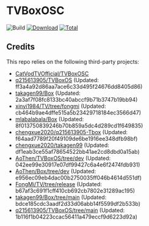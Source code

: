 # TVBoxOSC

![Build](https://shields.io/github/actions/workflow/status/AoThen/TVBoxAPP/test.yml?branch=main&logo=github&label=Build)
[![Download](https://img.shields.io/github/v/release/AoThen/TVBoxAPP?color=orange&logoColor=orange&label=Download&logo=DocuSign)](https://github.com/AoThen/TVBoxAPP/releases/latest) 
[![Total](https://shields.io/github/downloads/AoThen/TVBoxAPP/total?logo=Bookmeter&label=Counts&logoColor=yellow&color=yellow)](https://github.com/AoThen/TVBoxAPP/releases)

## Credits
This repo relies on the following third-party projects:
- [CatVodTVOfficial/TVBoxOSC](https://github.com/CatVodTVOfficial/TVBoxOSC)
- [q215613905/TVBoxOS](https://github.com/q215613905/TVBoxOS) (Updated: ff3a4a92d86aa7ace6c33d495f24676dd8405d86)
- [takagen99/Box](https://github.com/takagen99/Box) (Updated: 2a3af7f08fc8133bc40abccf9b71b3747b19bb94)
- [xinyi1984/TV/tree/fongmi](https://github.com/xinyi1984/TV/tree/fongmi) (Updated: cb464b9ae4dffe515a5b23429718184ec3566d47)
- [mlabalabala/Box](https://github.com/mlabalabala/Box) (Updated: 8f013750839246b70b859a5dc4d289cd1f649835)
- [chengxue2020/q215613905-Tbox](https://github.com/chengxue2020/q215613905-Tbox) (Updated: f64aad7789f20f49109de6be1916ee348dfb98bf)
- [chengxue2020/takagen99](https://github.com/chengxue2020/takagen99) (Updated: df1eab3ce55af78654522bb41ae2cd8dbd0a15ab)
- [AoThen/TVBoxOS/tree/dev](https://github.com/AoThen/TVBoxOS/tree/dev) (Updated: 042ee99e30917e07df99427c6a4e6f2474fdb931)
- [AoThen/Box/tree/dev](https://github.com/AoThen/Box/tree/dev) (Updated: e956ec09eb4dac00b2750035ff046b4614d551df)
- [FongMi/TV/tree/release](https://github.com/FongMi/TV/tree/release) (Updated: b67af3c691f1cff410cb692cb7802e31289ac195)
- [takagen99/Box/tree/main](https://github.com/takagen99/Box/tree/main) (Updated: bdce185cdc3aadf2d33d06abb14f5599df2b533b)
- [q215613905/TVBoxOS/tree/main](https://github.com/q215613905/TVBoxOS/tree/main) (Updated: 1b116f1b04223ccac56411a479eccf9d6223d92a)
